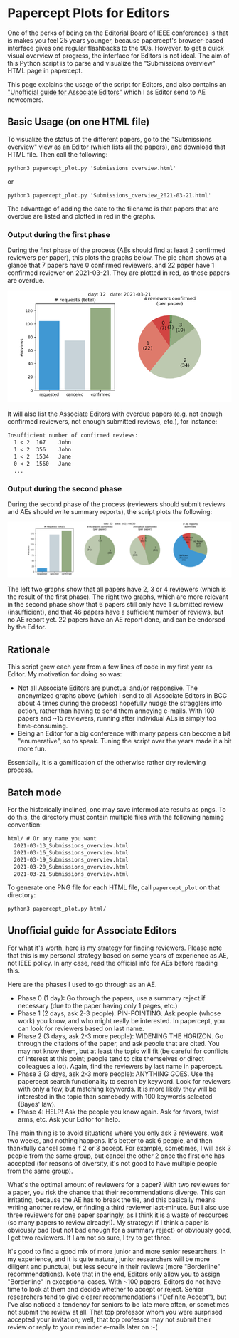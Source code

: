 # Papercept Plots for Editors

One of the perks of being on the Editorial Board of IEEE conferences is that is makes you feel 25 years younger, because papercept's browser-based interface gives one regular flashbacks to the 90s. However, to get a quick visual overview of progress, the interface for Editors is not ideal. The aim of this Python script is to parse and visualize the "Submissions overview" HTML page in papercept.

This page explains the usage of the script for Editors, and also contains an ["Unofficial guide for Associate Editors"](https://github.com/stulp/papercept_plots#unofficial-guide-for-associate-editors) which I as Editor send to AE newcomers.

## Basic Usage (on one HTML file)

To visualize the status of the different papers, go to the "Submissions overview" view as an Editor (which lists all the papers), and download that HTML file. Then call the following:

```
python3 papercept_plot.py 'Submissions overview.html'
```

or 

```
python3 papercept_plot.py 'Submissions_overview_2021-03-21.html'
```

The advantage of adding the date to the filename is that papers that are overdue are listed and plotted in red in the graphs.

### Output during the first phase 

During the first phase of the process (AEs should find at least 2 confirmed reviewers per paper), this plots the graphs below. The pie chart shows at a glance that 7 papers have 0 confirmed reviewers, and 22 paper have 1 confirmed reviewer on 2021-03-21. They are plotted in red, as these papers are overdue.

![The pie chart shows at a glance that 7 papers have 0 confirmed reviewers, and 22 paper have 1 confirmed reviewer on 2021-03-21.](plot_2021-03-21.png)


It will also list the Associate Editors with overdue papers (e.g. not enough confirmed reviewers, not enough submitted reviews, etc.), for instance:

```
Insufficient number of confirmed reviews:
  1 < 2  167    John
  1 < 2  356    John
  1 < 2  1534   Jane
  0 < 2  1560   Jane
  ...
```

### Output during the second phase

During the second phase of the process (reviewers should submit reviews and AEs should write summary reports), the script plots the following:

![The pie chart shows at a glance that 22 papers have a AE report written  on 2021-04-30.](plot_2021-04-30.png)

The left two graphs show that all papers have 2, 3 or 4 reviewers (which is the result of the first phase). The right two graphs, which are more relevant in the second phase show that 6 papers still only have 1 submitted review (insufficient), and that 46 papers have a sufficient number of reviews, but no AE report yet. 22 papers have an AE report done, and can be endorsed by the Editor.

## Rationale

This script grew each year from a few lines of code in my first year as Editor. My motivation for doing so was:
* Not all Associate Editors are punctual and/or responsive. The anonymized graphs above (which I send to all Associate Editors in BCC about 4 times during the process) hopefully nudge the stragglers into action, rather than having to send them annoying e-mails. With 100 papers and ~15 reviewers, running after individual AEs is simply too time-consuming.
* Being an Editor for a big conference with many papers can become a bit "enumerative", so to speak. Tuning the script over the years made it a bit more fun.

Essentially, it is a gamification of the otherwise rather dry reviewing process.

## Batch mode

For the historically inclined, one may save intermediate results as pngs. To do this, the directory must contain multiple files with the following naming convention:

```
html/ # Or any name you want
  2021-03-13_Submissions_overview.html
  2021-03-16_Submissions_overview.html
  2021-03-19_Submissions_overview.html
  2021-03-20_Submissions_overview.html
  2021-03-21_Submissions_overview.html
```

To generate one PNG file for each HTML file, call `papercept_plot` on that directory:

```
python3 papercept_plot.py html/
```

## Unofficial guide for Associate Editors

For what it's worth, here is my strategy for finding reviewers. Please note that this is my personal strategy based on some years of experience as AE, not IEEE policy. In any case, read the official info for AEs before reading this.

Here are the phases I used to go through as an AE.

* Phase 0 (1 day): Go through the papers, use a summary reject if necessary (due to the paper having only 1 pages, etc.)
* Phase 1 (2 days, ask 2-3 people): PIN-POINTING. Ask people (whose work) you know, and who might really be interested. In papercept, you can look for reviewers based on last name.
* Phase 2 (3 days, ask 2-3 more people): WIDENING THE HORIZON. Go through the citations of the paper, and ask people that are cited. You may not know them, but at least the topic will fit (be careful for conflicts of interest at this point; people tend to cite themselves or direct colleagues a lot). Again, find the reviewers by last name in papercept.
* Phase 3 (3 days, ask 2-3 more people): ANYTHING GOES. Use the papercept search functionality to search by keyword. Look for reviewers with only a few, but matching keywords. It is more likely they will be interested in the topic than somebody with 100 keywords selected (Bayes' law).
* Phase 4: HELP! Ask the people you know again. Ask for favors, twist arms, etc. Ask your Editor for help.

The main thing is to avoid situations where you only ask 3 reviewers, wait two weeks, and nothing happens. It's better to ask 6 people, and then thankfully cancel some if 2 or 3 accept. For example, sometimes, I will ask 3 people from the same group, but cancel the other 2 once the first one has accepted (for reasons of diversity, it's not good to have multiple people from the same group).

What's the optimal amount of reviewers for a paper? With two reviewers for a paper, you risk the chance that their recommendations diverge. This can irritating, because the AE has to break the tie, and this basically means writing another review, or finding a third reviewer last-minute. But I also use three reviewers for one paper sparingly, as I think it is a waste of resources (so many papers to review already!). My strategy: if I think a paper is obviously bad (but not bad enough for a summary reject) or obviously good, I get two reviewers. If I am not so sure, I try to get three. 

It's good to find a good mix of more junior and more senior researchers. In my experience, and it is quite natural, junior researchers will be more diligent and punctual, but less secure in their reviews (more "Borderline" recommendations). Note that in the end, Editors only allow you to assign "Borderline" in exceptional cases. With ~100 papers, Editors do not have time to look at them and decide whether to accept or reject. Senior researchers tend to give clearer recommendations ("Definite Accept"), but I've also noticed a tendency for seniors to be late more often, or sometimes not submit the review at all. That top professor whom you were surprised accepted your invitation; well, that top professor may not submit their review or reply to your reminder e-mails later on :-(
 
